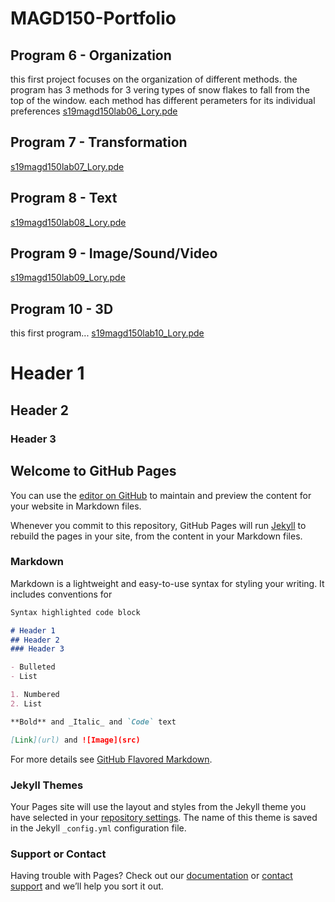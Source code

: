 # MAGD150-Portfolio

## Program 6 - Organization
this first project focuses on the organization of different methods. the program has 3 methods for 3 vering types of snow flakes to fall from the top of the window. each method has different perameters for its individual preferences
[s19magd150lab06_Lory.pde](https://github.com/LoryT20/MAGD150-Portfolio/tree/gh-pages/s19magd150lab06_Lory)
## Program 7 - Transformation
[s19magd150lab07_Lory.pde](https://github.com/LoryT20/MAGD150-Portfolio/tree/gh-pages/s19magd150lab07_Lory)
## Program 8 - Text
[s19magd150lab08_Lory.pde](https://github.com/LoryT20/MAGD150-Portfolio/tree/gh-pages/s19magd150lab06_Lory)
## Program 9 - Image/Sound/Video
[s19magd150lab09_Lory.pde](https://github.com/LoryT20/MAGD150-Portfolio/tree/gh-pages/s19magd150lab06_Lory)
## Program 10 - 3D
this first program...
[s19magd150lab10_Lory.pde](https://github.com/LoryT20/MAGD150-Portfolio/tree/gh-pages/s19magd150lab06_Lory)

# Header 1
## Header 2
### Header 3

## Welcome to GitHub Pages

You can use the [editor on GitHub](https://github.com/LoryT20/MAGD150-Portfolio/edit/gh-pages/README.md) to maintain and preview the content for your website in Markdown files.

Whenever you commit to this repository, GitHub Pages will run [Jekyll](https://jekyllrb.com/) to rebuild the pages in your site, from the content in your Markdown files.

### Markdown

Markdown is a lightweight and easy-to-use syntax for styling your writing. It includes conventions for

```markdown
Syntax highlighted code block

# Header 1
## Header 2
### Header 3

- Bulleted
- List

1. Numbered
2. List

**Bold** and _Italic_ and `Code` text

[Link](url) and ![Image](src)
```

For more details see [GitHub Flavored Markdown](https://guides.github.com/features/mastering-markdown/).

### Jekyll Themes

Your Pages site will use the layout and styles from the Jekyll theme you have selected in your [repository settings](https://github.com/LoryT20/MAGD150-Portfolio/settings). The name of this theme is saved in the Jekyll `_config.yml` configuration file.

### Support or Contact

Having trouble with Pages? Check out our [documentation](https://help.github.com/categories/github-pages-basics/) or [contact support](https://github.com/contact) and we’ll help you sort it out.
